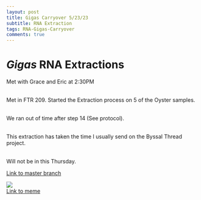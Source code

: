 ```yaml
---
layout: post
title: Gigas Carryover 5/23/23
subtitle: RNA Extraction
tags: RNA-Gigas-Carryover
comments: true
---
```


# *Gigas* RNA Extractions
Met with Grace and Eric at 2:30PM

<br> Met in FTR 209. Started the Extraction process on 5 of the Oyster samples.

<br> We ran out of time after step 14 (See protocol).

<br> This extraction has taken the time I usually send on the Byssal Thread project.

<br> Will not be in this Thursday.

[Link to master branch](https://github.com/mattgeorgephd/USDA-SRGARP-gigas-carryover)

![](https://i.redd.it/jcq6kjmznqn41.png)
<br> [Link to meme](https://www.reddit.com/r/memes/comments/fln1d1/why_are_you_like_this_rna/M)
